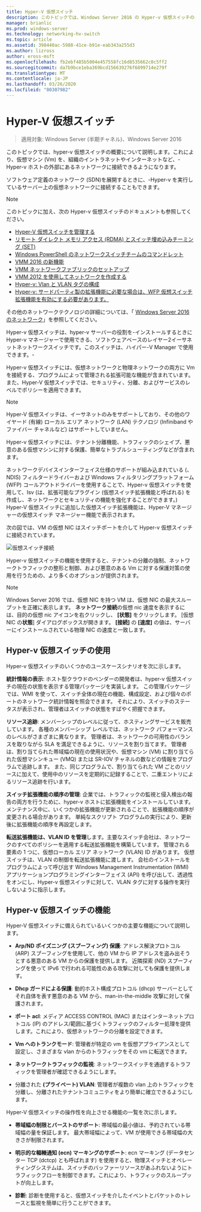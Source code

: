```yaml
---
title: Hyper-V 仮想スイッチ
description: このトピックでは、Windows Server 2016 の Hyper-v 仮想スイッチの概要について説明します。
manager: brianlic
ms.prod: windows-server
ms.technology: networking-hv-switch
ms.topic: article
ms.assetid: 398440ac-5988-41ce-b91e-eab343a255d3
ms.author: lizross
author: eross-msft
ms.openlocfilehash: fb2ebf485b5004e457558fc16d8535662c0c5ff2
ms.sourcegitcommit: da7b9bce1eba369bcd156639276f6899714e279f
ms.translationtype: MT
ms.contentlocale: ja-JP
ms.lasthandoff: 03/26/2020
ms.locfileid: "80307982"
---
```

# <a name="hyper-v-virtual-switch"></a>Hyper-V 仮想スイッチ

>適用対象: Windows Server (半期チャネル)、Windows Server 2016

このトピックでは、hyper-v 仮想スイッチの概要について説明します。これにより、仮想マシン \(Vm\) を、組織のイントラネットやインターネットなど、\-Hyper-v ホストの外部にあるネットワークに接続できるようになります。 

ソフトウェア定義のネットワーク \(SDN\)を展開するときに、\-Hyper-v を実行しているサーバー上の仮想ネットワークに接続することもできます。

> [!NOTE]  
> このトピックに加え、次の Hyper-v 仮想スイッチのドキュメントも参照してください。  
>   
> - [Hyper-V 仮想スイッチを管理する](Manage-Hyper-V-Virtual-Switch.md) 
> - [リモート ダイレクト メモリ アクセス (RDMA) とスイッチ埋め込みチーミング (SET)](RDMA-and-Switch-Embedded-Teaming.md)
> - [Windows PowerShell のネットワークスイッチチームのコマンドレット](https://technet.microsoft.com/library/jj553812.aspx)
> - [VMM 2016 の新機能](https://docs.microsoft.com/system-center/vmm/whats-new#networking)
> - [VMM ネットワークファブリックのセットアップ](https://docs.microsoft.com/system-center/vmm/manage-networks)
> - [VMM 2012 を使用してネットワークを作成する](https://social.technet.microsoft.com/wiki/contents/articles/3140.create-networks-with-vmm-2012.aspx)  
> - [Hyper-v: Vlan と VLAN タグの構成](https://social.technet.microsoft.com/wiki/contents/articles/1306.hyper-v-configure-vlans-and-vlan-tagging.aspx)  
> - [Hyper-v: サードパーティ製の拡張機能に必要な場合は、WFP 仮想スイッチ拡張機能を有効にする必要があります。](https://social.technet.microsoft.com/wiki/contents/articles/13071.hyper-v-the-wfp-virtual-switch-extension-should-be-enabled-if-it-is-required-by-third-party-extensions.aspx)
>
> その他のネットワークテクノロジの詳細については、「 [Windows Server 2016 のネットワーク](https://docs.microsoft.com/windows-server/networking/networking)」を参照してください。
  
Hyper-v 仮想スイッチは、hyper-v サーバーの役割を\-インストールするときに Hyper-v マネージャーで使用できる、ソフトウェアベースのレイヤー2イーサネットネットワークスイッチです。このスイッチは、ハイパー\-V Manager で使用できます。\-

Hyper-v 仮想スイッチには、仮想ネットワークと物理ネットワークの両方に Vm を接続する、プログラムによって管理される拡張可能な機能が含まれています。 また、Hyper-V 仮想スイッチでは、セキュリティ、分離、およびサービスのレベルでポリシーを適用できます。  
  
> [!NOTE]  
> Hyper-V 仮想スイッチは、イーサネットのみをサポートしており、その他のワイヤード (有線) ローカル エリア ネットワーク (LAN) テクノロジ (Infiniband やファイバー チャネルなど) はサポートしていません。  
  
Hyper-v 仮想スイッチには、テナント分離機能、トラフィックのシェイプ、悪意のある仮想マシンに対する保護、簡単なトラブルシューティングなどが含まれます。 

ネットワークデバイスインターフェイス仕様のサポートが組み込まれている \(、NDIS\) フィルタードライバーおよび Windows フィルタリングプラットフォーム \(WFP\) コールアウトドライバーを使用することで、Hyper-v 仮想スイッチを使用して、Isv \(は、拡張可能なプラグイン (仮想スイッチ拡張機能と呼ばれる) を作成し、ネットワークとセキュリティの機能を強化することができます。\) Hyper-V 仮想スイッチに追加した仮想スイッチ拡張機能は、Hyper-V マネージャーの仮想スイッチ マネージャー機能で表示されます。
  
次の図では、VM の仮想 NIC はスイッチポートを介して Hyper-v 仮想スイッチに接続されています。  
  
![仮想スイッチ接続](../media/Hyper-V-Virtual-Switch/Vswitch_01.jpg)  
  
Hyper-v 仮想スイッチの機能を使用すると、テナントの分離の強制、ネットワークトラフィックの整形と制御、および悪意のある Vm に対する保護対策の使用を行うための、より多くのオプションが提供されます。

>[!NOTE]
> Windows Server 2016 では、仮想 NIC を持つ VM は、仮想 NIC の最大スループットを正確に表示します。 **ネットワーク接続**の仮想 nic 速度を表示するには、目的の仮想 nic アイコンを右クリックし、 **[状態]** をクリックします。 [仮想 NIC の**状態**] ダイアログボックスが開きます。 **[接続]** の **[速度]** の値は、サーバーにインストールされている物理 NIC の速度と一致します。
  
## <a name="uses-for-hyper-v-virtual-switch"></a><a name="bkmk_apps"></a>Hyper-v 仮想スイッチの使用

Hyper-v 仮想スイッチのいくつかのユースケースシナリオを次に示します。

**統計情報の表示**: ホスト型クラウドのベンダーの開発者は、hyper-v 仮想スイッチの現在の状態を表示する管理パッケージを実装します。 この管理パッケージでは、WMI を使って、スイッチ全体の現在の機能、構成設定、および個々のポートのネットワーク統計情報を照会できます。 それにより、スイッチのステータスが表示され、管理者はスイッチの状態をすばやく把握できます。  
  
**リソース追跡**: メンバーシップのレベルに従って、ホスティングサービスを販売しています。 各種のメンバーシップ レベルでは、ネットワーク パフォーマンスのレベルがさまざまに異なります。 管理者は、ネットワークの可用性のバランスを取りながら SLA を満足できるように、リソースを割り当てます。 管理者は、割り当てられた帯域幅の現在の使用状況や、仮想マシン (VM) に割り当てられた仮想マシンキュー (VMQ) または SR-IOV チャネルの数などの情報をプログラムで追跡します。 また、同じプログラムで、割り当てられた VM ごとのリソースに加えて、使用中のリソースを定期的に記録することで、二重エントリによるリソース追跡を行います。  
  
**スイッチ拡張機能の順序の管理**: 企業では、トラフィックの監視と侵入検出の報告の両方を行うために、hyper-v ホストに拡張機能をインストールしています。 メンテナンス中に、いくつかの拡張機能が更新されることで、拡張機能の順序が変更される場合があります。 単純なスクリプト プログラムの実行により、更新後に拡張機能の順序を再設定します。  
  
**転送拡張機能は、VLAN ID を管理**します。主要なスイッチ会社は、ネットワークのすべてのポリシーを適用する転送拡張機能を構築しています。 管理される要素の 1 つに、仮想ローカル エリア ネットワーク (VLAN) ID があります。 仮想スイッチは、VLAN の制御を転送拡張機能に渡します。 会社のインストールをプログラムによって呼び出す Windows Management Instrumentation (WMI) アプリケーションプログラミングインターフェイス (API) を呼び出して、透過性をオンにし、Hyper-v 仮想スイッチに対して、VLAN タグに対する操作を実行しないように指示します。  
  
## <a name="hyper-v-virtual-switch-functionality"></a><a name="bkmk_func"></a>Hyper-v 仮想スイッチの機能
 
Hyper-V 仮想スイッチに備えられているいくつかの主要な機能について説明します。  
  
-   **Arp/ND ポイズニング (スプーフィング) 保護**: アドレス解決プロトコル (ARP) スプーフィングを使用して、他の VM から IP アドレスを盗み出そうとする悪意のある VM からの保護を提供します。 近隣探索 (ND) スプーフィングを使って IPv6 で行われる可能性のある攻撃に対しても保護を提供します。  
  
-   **Dhcp ガードによる保護**: 動的ホスト構成プロトコル (dhcp) サーバーとしてそれ自体を表す悪意のある VM から、man-in-the-middle 攻撃に対して保護されます。  
  
-   **ポート acl**: メディア ACCESS CONTROL (MAC) またはインターネットプロトコル (IP) のアドレス/範囲に基づくトラフィックのフィルター処理を提供します。これにより、仮想ネットワークの分離を設定できます。  
  
-   **Vm へのトランクモード**: 管理者が特定の vm を仮想アプライアンスとして設定し、さまざまな vlan からのトラフィックをその vm に転送できます。  
  
-   **ネットワークトラフィックの監視**: ネットワークスイッチを通過するトラフィックを管理者が確認できるようにします。  
  
-   分離された **(プライベート) VLAN**: 管理者が複数の vlan 上のトラフィックを分離し、分離されたテナントコミュニティをより簡単に確立できるようにします。  
  
Hyper-V 仮想スイッチの操作性を向上させる機能の一覧を次に示します。  
  
-   **帯域幅の制限とバーストのサポート**: 帯域幅の最小値は、予約されている帯域幅の量を保証します。 最大帯域幅によって、VM が使用できる帯域幅の大きさが制限されます。  
  
-   **明示的な輻輳通知 (ecn) マーキングのサポート**: ecn マーキング (データセンター TCP (dctcp) とも呼ばれます) を使用すると、物理スイッチとオペレーティングシステムは、スイッチのバッファーリソースがあふれないようにトラフィックフローを制御できます。これにより、トラフィックのスループットが向上します。  
  
-   **診断**: 診断を使用すると、仮想スイッチを介したイベントとパケットのトレースと監視を簡単に行うことができます。
